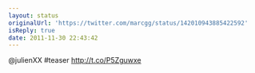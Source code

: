 ```yaml
---
layout: status
originalUrl: 'https://twitter.com/marcgg/status/142010943885422592'
isReply: true
date: 2011-11-30 22:43:42
---
```


@julienXX #teaser http://t.co/P5Zguwxe
